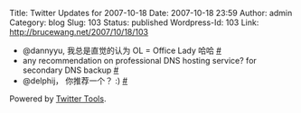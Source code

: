 Title: Twitter Updates for 2007-10-18
Date: 2007-10-18 23:59
Author: admin
Category: blog
Slug: 103
Status: published
Wordpress-Id: 103
Link: http://brucewang.net/2007/10/18/103

-   @dannyyu, 我总是直觉的认为 OL = Office Lady 哈哈
    [\#](http://twitter.com/number5/statuses/343967482)
-   any recommendation on professional DNS hosting service? for
    secondary DNS backup
    [\#](http://twitter.com/number5/statuses/344088872)
-   @delphij， 你推荐一个？ :)
    [\#](http://twitter.com/number5/statuses/344230912)

Powered by [Twitter Tools](http://alexking.org/projects/wordpress).
